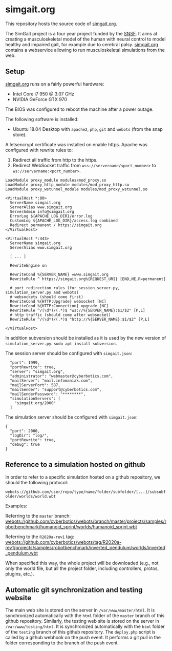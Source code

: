 # simgait.org

This repository hosts the source code of [simgait.org](https://simgait.org).

The SimGait project is a four year project funded by the [SNSF](http://www.snf.ch).
It aims at creating a musculoskeletal model of the human with neural control to model healthy and impaired gait, for example due to cerebral palsy. [simgait.org](https://simgait.org) contains a webservice allowing to run musculoskeletal simulations from the web.

## Setup

[simgait.org](https://simgait.org) runs on a fairly powerful hardware:

- Intel Core i7 950 @ 3.07 GHz
- NVIDIA GeForce GTX 970

The BIOS was configured to reboot the machine after a power outage.

The following software is installed:

- Ubuntu 18.04 Desktop with `apache2`, `php`, `git` and `webots` (from the snap store).

A letsencrypt certificate was installed on enable https.
Apache was configured with rewrite rules to:

1. Redirect all traffic from http to the https.
2. Redirect WebSocket traffic from `wss://servername/<port_number>` to `ws://servername:<port_number>`.

```
LoadModule proxy_module modules/mod_proxy.so
LoadModule proxy_http_module modules/mod_proxy_http.so
LoadModule proxy_wstunnel_module modules/mod_proxy_wstunnel.so

<VirtualHost *:80>
  ServerName simgait.org
  ServerAlias www.simgait.org
  ServerAdmin info@simgait.org
  ErrorLog ${APACHE_LOG_DIR}/error.log
  CustomLog ${APACHE_LOG_DIR}/access.log combined
  Redirect permanent / https://simgait.org
</VirtualHost>

<VirtualHost *:443>
  ServerName simgait.org
  ServerAlias www.simgait.org

  [ ... ]

  RewriteEngine on

  RewriteCond %{SERVER_NAME} =www.simgait.org
  RewriteRule ^ https://simgait.org%{REQUEST_URI} [END,NE,R=permanent]

  # port redirection rules (for session_server.py, simulation_server.py and webots)
  # websockets (should come first)
  RewriteCond %{HTTP:Upgrade} websocket [NC]
  RewriteCond %{HTTP:Connection} upgrade [NC]
  RewriteRule ^/(\d*)/(.*)$ "ws://%{SERVER_NAME}:$1/$2" [P,L]
  # http traffic (should come after websocket)
  RewriteRule ^/(\d*)/(.*)$ "http://%{SERVER_NAME}:$1/$2" [P,L]
  
</VirtualHost>
```

In addition subversion should be installed as it is used by the new version of `simulation_server.py`: `sudo apt install subversion`.

The session server should be configured with `simgait.json`:
```
  "port": 1999,
  "portRewrite": true,
  "server": "simgait.org",
  "administrator": "webmaster@cyberbotics.com",
  "mailServer": "mail.infomaniak.com",
  "mailServerPort": 587,
  "mailSender": "support@cyberbotics.com",
  "mailSenderPassword": "********",
  "simulationServers": [
    "simgait.org/2000"
  ]
```

The simulation server should be configured with `simgait.json`:
```
{
  "port": 2000,
  "logDir": "log/",
  "portRewrite": true,
  "debug": true
}
```


## Reference to a simulation hosted on github

In order to refer to a specific simulation hosted on a github repository, we should the following protocol:

`webots://github.com/user/repo/type/name/folder/subfolder/[...]/subsubfolder/worlds/world.wbt`

Examples:

Referring to the `master` branch: [webots://github.com/cyberbotics/webots/branch/master/projects/samples/robotbenchmark/humanoid_sprint/worlds/humanoid_sprint.wbt](https://github.com/cyberbotics/webots/tree/master/projects/samples/robotbenchmark/humanoid_sprint/worlds/humanoid_sprint.wbt)

Referring to the `R2020a-rev1` tag: [webots://github.com/cyberbotics/webots/tag/R2020a-rev1/projects/samples/robotbenchmark/inverted_pendulum/worlds/inverted_pendulum.wbt](https://github.com/cyberbotics/webots/tree/R2020a-rev1/projects/samples/robotbenchmark/inverted_pendulum/worlds/inverted_pendulum.wbt)

When specified this way, the whole project will be downloaded (e.g., not only the world file, but all the project folder, including controllers, protos, plugins, etc.).


## Automatic git synchronization and testing website

The main web site is stored on the server in `/var/www/master/html`.
It is synchronized automatically with the `html` folder of the `master` branch of this github repository.
Similarly, the testing web site is stored on the server in `/var/www/testing/html`.
It is synchronized automatically with the `html` folder of the `testing` branch of this github repository.
The `deploy.php` script is called by a github webhook on the push event.
It performs a git pull in the folder corresponding to the branch of the push event.
